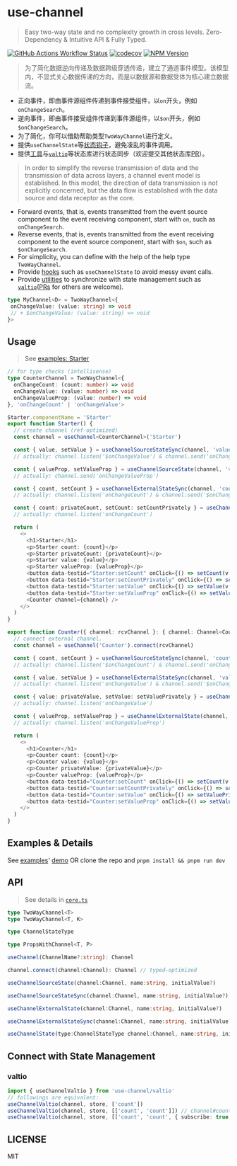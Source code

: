 # use-channel

> Easy two-way state and no complexity growth in cross levels. Zero-Dependency & Intuitive API & Fully Typed.

[![GitHub Actions Workflow Status](https://img.shields.io/github/actions/workflow/status/lakca/use-channel/test.yml)](https://github.com/lakca/use-channel/actions)
[![codecov](https://codecov.io/github/lakca/use-channel/graph/badge.svg?token=thMJZOUXn7)](https://codecov.io/github/lakca/use-channel)
[![NPM Version](https://img.shields.io/npm/v/use-channel)](https://www.npmjs.com/package/use-channel)

> 为了简化数据逆向传递及数据跨级穿透传递，建立了通道事件模型。该模型内，不显式关心数据传递的方向，而是以数据源和数据受体为核心建立数据流。
- 正向事件，即由事件源组件传递到事件接受组件，以`on`开头，例如`onChangeSearch`。
- 逆向事件，即由事件接受组件传递到事件源组件，以`$on`开头，例如`$onChangeSearch`。
- 为了简化，你可以借助帮助类型`TwoWayChannel`进行定义。
- 提供`useChannelState`等[状态钩子](#api)，避免凌乱的事件调用。
- 提供[工具](#connect-with-state-management)与[`valtio`](https://www.npmjs.com/package/valtio)等状态库进行状态同步（欢迎提交其他状态库[PR](https://github.com/lakca/use-channel/pulls)）。

> In order to simplify the reverse transmission of data and the transmission of data across layers, a channel event model is established. In this
model, the direction of data transmission is not explicitly concerned, but the data flow is established with the data source and data receptor
as the core.
- Forward events, that is, events transmitted from the event source component to the event receiving component, start with `on`, such as `onChangeSearch`.
- Reverse events, that is, events transmitted from the event receiving component to the event source component, start with `$on`, such as `$onChangeSearch`.
- For simplicity, you can define with the help of the help type `TwoWayChannel`.
- Provide [hooks](#api) such as `useChannelState` to avoid messy event calls.
- Provide [utilities](#connect-with-state-management) to synchronize with state management such as [`valtio`](https://www.npmjs.com/package/valtio)([PRs](https://github.com/lakca/use-channel/pulls) for others are welcome).

```typescript
type MyChannel<D> = TwoWayChannel<{
 onChangeValue: (value: string) => void
 // + $onChangeValue: (value: string) => void
}>
```

## Usage

> See [examples: Starter](examples/Starter.tsx)

```typescript
// for type checks (intellisense)
type CounterChannel = TwoWayChannel<{
  onChangeCount: (count: number) => void
  onChangeValue: (value: number) => void
  onChangeValueProp: (value: number) => void
}, 'onChangeCount' | 'onChangeValue'>

Starter.componentName = 'Starter'
export function Starter() {
  // create channel (ref-optimized)
  const channel = useChannel<CounterChannel>('Starter')

  const { value, setValue } = useChannelSourceStateSync(channel, 'value', 0)
  // actually: channel.listen('$onChangeValue') & channel.send('onChangeValue')

  const { valueProp, setValueProp } = useChannelSourceState(channel, 'valueProp', 0)
  // actually: channel.send('onChangeValueProp')

  const { count, setCount } = useChannelExternalStateSync(channel, 'count', 0)
  // actually: channel.listen('onChangeCount') & channel.send('$onChangeCount')

  const { count: privateCount, setCount: setCountPrivately } = useChannelExternalState(channel, 'count')
  // actually: channel.listen('onChangeCount')

  return (
    <>
      <h1>Starter</h1>
      <p>Starter count: {count}</p>
      <p>Starter privateCount: {privateCount}</p>
      <p>Starter value: {value}</p>
      <p>Starter valueProp: {valueProp}</p>
      <button data-testid="Starter:setCount" onClick={() => setCount(v => v + 1)}>count + 1</button>
      <button data-testid="Starter:setCountPrivately" onClick={() => setCountPrivately(v => v + 1)}>private count + 1</button>
      <button data-testid="Starter:setValue" onClick={() => setValue(v => v + 1)}>value + 1</button>
      <button data-testid="Starter:setValueProp" onClick={() => setValueProp(v => v + 1)}>valueProp + 1</button>
      <Counter channel={channel} />
    </>
  )
}

export function Counter({ channel: rcvChannel }: { channel: Channel<CounterChannel> }) {
  // connect external channel.
  const channel = useChannel('Counter').connect(rcvChannel)

  const { count, setCount } = useChannelSourceStateSync(channel, 'count')
  // actually: channel.listen('$onChangeCount') & channel.send('onChangeCount')

  const { value, setValue } = useChannelExternalStateSync(channel, 'value')
  // actually: channel.listen('onChangeValue') & channel.send('$onChangeValue')

  const { value: privateValue, setValue: setValuePrivately } = useChannelExternalState(channel, 'value')
  // actually: channel.listen('onChangeValue')

  const { valueProp, setValueProp } = useChannelExternalState(channel, 'valueProp')
  // actually: channel.listen('onChangeValueProp')

  return (
    <>
      <h1>Counter</h1>
      <p>Counter count: {count}</p>
      <p>Counter value: {value}</p>
      <p>Counter privateValue: {privateValue}</p>
      <p>Counter valueProp: {valueProp}</p>
      <button data-testid="Counter:setCount" onClick={() => setCount(v => v + 1)}>count + 1</button>
      <button data-testid="Counter:setCountPrivately" onClick={() => setValue(v => v + 1)}>value + 1</button>
      <button data-testid="Counter:setValue" onClick={() => setValuePrivately(v => v + 1)}>private value + 1</button>
      <button data-testid="Counter:setValueProp" onClick={() => setValueProp(v => v + 1)}>value prop (privately) + 1</button>
    </>
  )
}
```

## Examples & Details

See [examples](examples)' [demo](http://longpeng.me/use-channel/) OR clone the repo and  `pnpm install && pnpm run dev`

## API

> See details in [`core.ts`](src/core.ts)

```typescript
type TwoWayChannel<T>
type TwoWayChannel<T, K>

type ChannelStateType

type PropsWithChannel<T, P>

useChannel(ChannelName?:string): Channel

channel.connect(channel:Channel): Channel // typed-optimized

useChannelSourceState(channel:Channel, name:string, initialValue?)

useChannelSourceStateSync(channel:Channel, name:string, initialValue?)

useChannelExternalState(channel:Channel, name:string, initialValue?)

useChannelExternalStateSync(channel:Channel, name:string, initialValue?)

useChannelState(type:ChannelStateType channel:Channel, name:string, initialValue?)
```

## Connect with State Management

### valtio

```typescript
import { useChannelValtio } from 'use-channel/valtio'
// followings are equivalent:
useChannelValtio(channel, store, ['count'])
useChannelValtio(channel, store, [['count', 'count']]) // channel#count -> store.count
useChannelValtio(channel, store, [['count', 'count', { subscribe: true, listen: true }]])
```

## LICENSE

MIT
